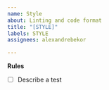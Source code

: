 ```yaml
---
name: Style
about: Linting and code format
title: "[STYLE]"
labels: STYLE
assignees: alexandrebekor

---
```


**Rules**
- [ ] Describe a test
